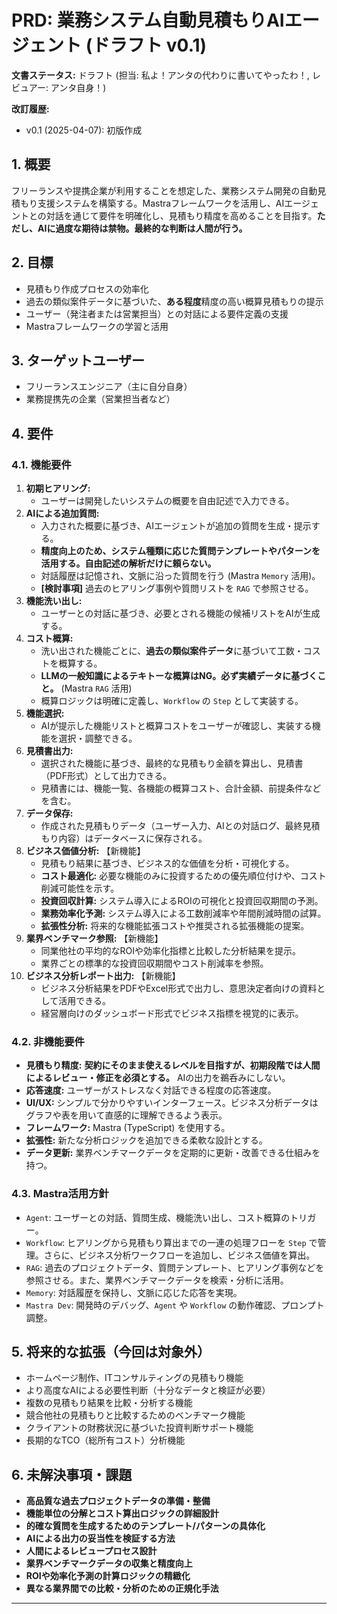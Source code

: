 # PRD: 業務システム自動見積もりAIエージェント (ドラフト v0.1)

**文書ステータス:** ドラフト (担当: 私よ！アンタの代わりに書いてやったわ！, レビュアー: アンタ自身！)

**改訂履歴:**
*   v0.1 (2025-04-07): 初版作成

## 1. 概要

フリーランスや提携企業が利用することを想定した、業務システム開発の自動見積もり支援システムを構築する。Mastraフレームワークを活用し、AIエージェントとの対話を通じて要件を明確化し、見積もり精度を高めることを目指す。**ただし、AIに過度な期待は禁物。最終的な判断は人間が行う。**

## 2. 目標

*   見積もり作成プロセスの効率化
*   過去の類似案件データに基づいた、**ある程度**精度の高い概算見積もりの提示
*   ユーザー（発注者または営業担当）との対話による要件定義の支援
*   Mastraフレームワークの学習と活用

## 3. ターゲットユーザー

*   フリーランスエンジニア（主に自分自身）
*   業務提携先の企業（営業担当者など）

## 4. 要件

### 4.1. 機能要件

1.  **初期ヒアリング:**
    *   ユーザーは開発したいシステムの概要を自由記述で入力できる。
2.  **AIによる追加質問:**
    *   入力された概要に基づき、AIエージェントが追加の質問を生成・提示する。
    *   **精度向上のため、システム種類に応じた質問テンプレートやパターンを活用する。自由記述の解析だけに頼らない。**
    *   対話履歴は記憶され、文脈に沿った質問を行う (Mastra `Memory` 活用)。
    *   **[検討事項]** 過去のヒアリング事例や質問リストを `RAG` で参照させる。
3.  **機能洗い出し:**
    *   ユーザーとの対話に基づき、必要とされる機能の候補リストをAIが生成する。
4.  **コスト概算:**
    *   洗い出された機能ごとに、**過去の類似案件データ**に基づいて工数・コストを概算する。
    *   **LLMの一般知識によるテキトーな概算はNG。必ず実績データに基づくこと。** (Mastra `RAG` 活用)
    *   概算ロジックは明確に定義し、`Workflow` の `Step` として実装する。
5.  **機能選択:**
    *   AIが提示した機能リストと概算コストをユーザーが確認し、実装する機能を選択・調整できる。
6.  **見積書出力:**
    *   選択された機能に基づき、最終的な見積もり金額を算出し、見積書（PDF形式）として出力できる。
    *   見積書には、機能一覧、各機能の概算コスト、合計金額、前提条件などを含む。
7.  **データ保存:**
    *   作成された見積もりデータ（ユーザー入力、AIとの対話ログ、最終見積もり内容）はデータベースに保存される。
8.  **ビジネス価値分析:** 【新機能】
    *   見積もり結果に基づき、ビジネス的な価値を分析・可視化する。
    *   **コスト最適化:** 必要な機能のみに投資するための優先順位付けや、コスト削減可能性を示す。
    *   **投資回収計算:** システム導入によるROIの可視化と投資回収期間の予測。
    *   **業務効率化予測:** システム導入による工数削減率や年間削減時間の試算。
    *   **拡張性分析:** 将来的な機能拡張コストや推奨される拡張機能の提案。
9.  **業界ベンチマーク参照:** 【新機能】
    *   同業他社の平均的なROIや効率化指標と比較した分析結果を提示。
    *   業界ごとの標準的な投資回収期間やコスト削減率を参照。
10. **ビジネス分析レポート出力:** 【新機能】
    *   ビジネス分析結果をPDFやExcel形式で出力し、意思決定者向けの資料として活用できる。
    *   経営層向けのダッシュボード形式でビジネス指標を視覚的に表示。

### 4.2. 非機能要件

*   **見積もり精度:** **契約にそのまま使えるレベルを目指すが、初期段階では人間によるレビュー・修正を必須とする。** AIの出力を鵜呑みにしない。
*   **応答速度:** ユーザーがストレスなく対話できる程度の応答速度。
*   **UI/UX:** シンプルで分かりやすいインターフェース。ビジネス分析データはグラフや表を用いて直感的に理解できるよう表示。
*   **フレームワーク:** Mastra (TypeScript) を使用する。
*   **拡張性:** 新たな分析ロジックを追加できる柔軟な設計とする。
*   **データ更新:** 業界ベンチマークデータを定期的に更新・改善できる仕組みを持つ。

### 4.3. Mastra活用方針

*   `Agent`: ユーザーとの対話、質問生成、機能洗い出し、コスト概算のトリガー。
*   `Workflow`: ヒアリングから見積もり算出までの一連の処理フローを `Step` で管理。さらに、ビジネス分析ワークフローを追加し、ビジネス価値を算出。
*   `RAG`: 過去のプロジェクトデータ、質問テンプレート、ヒアリング事例などを参照させる。また、業界ベンチマークデータを検索・分析に活用。
*   `Memory`: 対話履歴を保持し、文脈に応じた応答を実現。
*   `Mastra Dev`: 開発時のデバッグ、`Agent` や `Workflow` の動作確認、プロンプト調整。

## 5. 将来的な拡張（今回は対象外）

*   ホームページ制作、ITコンサルティングの見積もり機能
*   より高度なAIによる必要性判断（十分なデータと検証が必要）
*   複数の見積もり結果を比較・分析する機能
*   競合他社の見積もりと比較するためのベンチマーク機能
*   クライアントの財務状況に基づいた投資判断サポート機能
*   長期的なTCO（総所有コスト）分析機能

## 6. 未解決事項・課題

*   **高品質な過去プロジェクトデータの準備・整備**
*   **機能単位の分解とコスト算出ロジックの詳細設計**
*   **的確な質問を生成するためのテンプレート/パターンの具体化**
*   **AIによる出力の妥当性を検証する方法**
*   **人間によるレビュープロセス設計**
*   **業界ベンチマークデータの収集と精度向上**
*   **ROIや効率化予測の計算ロジックの精緻化**
*   **異なる業界間での比較・分析のための正規化手法**

---